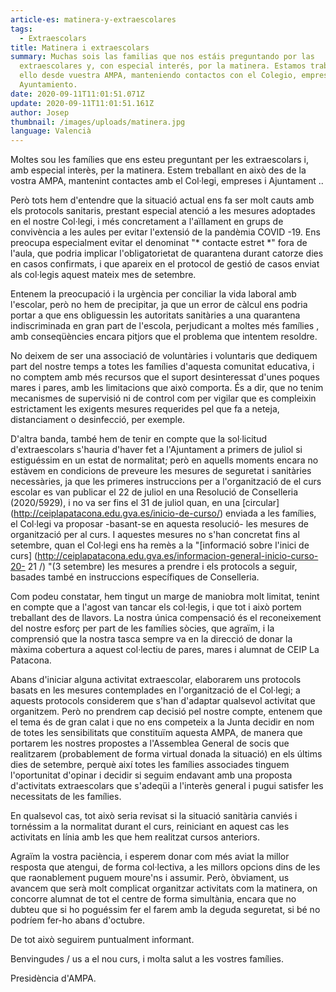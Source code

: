 ```yaml
---
article-es: matinera-y-extraescolares
tags:
  - Extraescolars
title: Matinera i extraescolars
summary: Muchas sois las familias que nos estáis preguntando por las
  extraescolares y, con especial interés, por la matinera. Estamos trabajando en
  ello desde vuestra AMPA, manteniendo contactos con el Colegio, empresas y
  Ayuntamiento.
date: 2020-09-11T11:01:51.071Z
update: 2020-09-11T11:01:51.161Z
author: Josep
thumbnail: /images/uploads/matinera.jpg
language: Valencià
---
```

Moltes sou les famílies que ens esteu preguntant per les extraescolars i, amb especial interès, per la matinera. Estem treballant en això des de la vostra AMPA, mantenint contactes amb el Col·legi, empreses i Ajuntament ..

Però tots hem d'entendre que la situació actual ens fa ser molt cauts amb els protocols sanitaris, prestant especial atenció a les mesures adoptades en el nostre Col·legi, i més concretament a l'aïllament en grups de convivència a les aules per evitar l'extensió de la pandèmia COVID -19. Ens preocupa especialment evitar el denominat "* contacte estret *" fora de l'aula, que podria implicar l'obligatorietat de quarantena durant catorze dies en casos confirmats, i que apareix en el protocol de gestió de casos enviat als col·legis aquest mateix mes de setembre.

Entenem la preocupació i la urgència per conciliar la vida laboral amb l'escolar, però no hem de precipitar, ja que un error de càlcul ens podria portar a que ens obliguessin les autoritats sanitàries a una quarantena indiscriminada en gran part de l'escola, perjudicant a moltes més famílies , amb conseqüències encara pitjors que el problema que intentem resoldre.

No deixem de ser una associació de voluntàries i voluntaris que dediquem part del nostre temps a totes les famílies d'aquesta comunitat educativa, i no comptem amb més recursos que el suport desinteressat d'unes poques mares i pares, amb les limitacions que això comporta. És a dir, que no tenim mecanismes de supervisió ni de control com per vigilar que es compleixin estrictament les exigents mesures requerides pel que fa a neteja, distanciament o desinfecció, per exemple.

D'altra banda, també hem de tenir en compte que la sol·licitud d'extraescolars s'hauria d'haver fet a l'Ajuntament a primers de juliol si estiguéssim en un estat de normalitat; però en aquells moments encara no estàvem en condicions de preveure les mesures de seguretat i sanitàries necessàries, ja que les primeres instruccions per a l'organització de el curs escolar es van publicar el 22 de juliol en una Resolució de Conselleria (2020/5929), i no va ser fins el 31 de juliol quan, en una [circular] (http://ceiplapatacona.edu.gva.es/inicio-de-curso/) enviada a les famílies, el Col·legi va proposar -basant-se en aquesta resolució- les mesures de organització per al curs. I aquestes mesures no s'han concretat fins al setembre, quan el Col·legi ens ha remès a la "[informació sobre l'inici de curs] (http://ceiplapatacona.edu.gva.es/informacion-general-inicio-curso-20- 21 /) "(3 setembre) les mesures a prendre i els protocols a seguir, basades també en instruccions específiques de Conselleria.

Com podeu constatar, hem tingut un marge de maniobra molt limitat, tenint en compte que a l'agost van tancar els col·legis, i que tot i això portem treballant des de llavors. La nostra única compensació és el reconeixement del nostre esforç per part de les famílies sòcies, que agraïm, i la comprensió que la nostra tasca sempre va en la direcció de donar la màxima cobertura a aquest col·lectiu de pares, mares i alumnat de CEIP La Patacona.

Abans d'iniciar alguna activitat extraescolar, elaborarem uns protocols basats en les mesures contemplades en l'organització de el Col·legi; a aquests protocols considerem que s'han d'adaptar qualsevol activitat que organitzem. Però no prendrem cap decisió pel nostre compte, entenem que el tema és de gran calat i que no ens competeix a la Junta decidir en nom de totes les sensibilitats que constituïm aquesta AMPA, de manera que portarem les nostres propostes a l'Assemblea General de socis que realitzarem (probablement de forma virtual donada la situació) en els últims dies de setembre, perquè així totes les famílies associades tinguem l'oportunitat d'opinar i decidir si seguim endavant amb una proposta d'activitats extraescolars que s'adeqüi a l'interès general i pugui satisfer les necessitats de les famílies.

En qualsevol cas, tot això seria revisat si la situació sanitària canviés i tornéssim a la normalitat durant el curs, reiniciant en aquest cas les activitats en línia amb les que hem realitzat cursos anteriors.

Agraïm la vostra paciència, i esperem donar com més aviat la millor resposta que atengui, de forma col·lectiva, a les millors opcions dins de les que raonablement puguem moure'ns i assumir. Però, òbviament, us avancem que serà molt complicat organitzar activitats com la matinera, on concorre alumnat de tot el centre de forma simultània, encara que no dubteu que si ho poguéssim fer el farem amb la deguda seguretat, si bé no podríem fer-ho abans d'octubre.

De tot això seguirem puntualment informant.

Benvingudes / us a el nou curs, i molta salut a les vostres famílies.

Presidència d'AMPA.